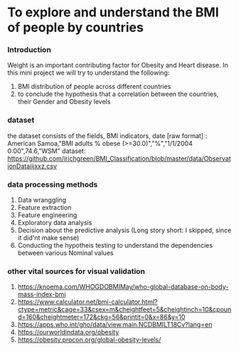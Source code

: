 # To explore and understand the BMI of people by countries
### Introduction
Weight is an important contributing factor for Obesity and Heart disease. In this mini project we will try to understand the following:
1. BMI distribution of people across different countries
2. to conclude the hypothesis that a correlation between the countries, their Gender and Obesity levels

### dataset
the dataset consists of the fields, BMI indicators, date
[raw format] : American Samoa,"BMI adults % obese (>=30.0)","%","1/1/2004 0:00",74.6,"WSM"
dataset: https://github.com/irichgreen/BMI_Classification/blob/master/data/ObservationDataiijxxz.csv

### data processing methods
1. Data wranggling
2. Feature extraction
3. Feature engineering
4. Exploratory data analysis
5. Decision about the predictive analysis (Long story short: I skipped, since it did'nt make sense)
6. Conducting the hypotheis testing to understand the dependencies between various Nominal values

### other vital sources for visual validation
1. https://knoema.com/WHOGDOBMIMay/who-global-database-on-body-mass-index-bmi
2. https://www.calculator.net/bmi-calculator.html?ctype=metric&cage=33&csex=m&cheightfeet=5&cheightinch=10&cpound=160&cheightmeter=172&ckg=56&printit=0&x=86&y=10
3. https://apps.who.int/gho/data/view.main.NCDBMILT18Cv?lang=en
4. https://ourworldindata.org/obesity
5. https://obesity.procon.org/global-obesity-levels/
